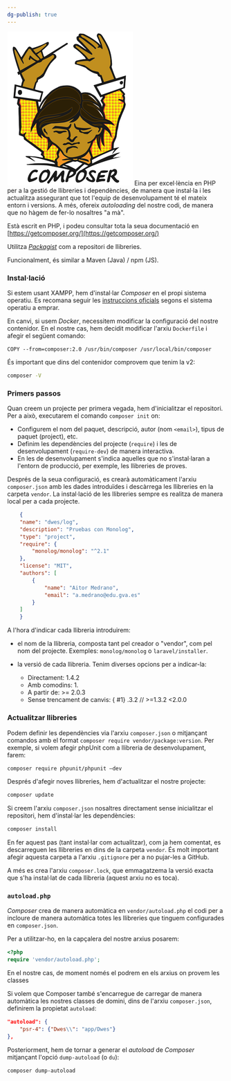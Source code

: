 ```yaml
---
dg-publish: true
---
```

 
![logo-composer.png|200](/img/user/01%20Apuntes/PHP%20Teoria%20Batoi/imagenes/05/logo-composer.png)
Eina per excel·lència en PHP per a la gestió de llibreries i dependències, de manera que instal·la i les actualitza assegurant que tot l'equip de desenvolupament té el mateix entorn i versions. A més, ofereix *autoloading* del nostre codi, de manera que no hàgem de fer-lo nosaltres "a mà".

Està escrit en PHP, i podeu consultar tota la seua documentació en [https://getcomposer.org/](https://getcomposer.org/)

Utilitza [*Packagist*]( https://packagist.org/) com a repositori de llibreries.

Funcionalment, és similar a Maven (Java) / npm (JS).

### Instal·lació

Si estem usant XAMPP, hem d'instal·lar *Composer* en el propi sistema operatiu. Es recomana seguir les [instruccions oficials](https://getcomposer.org/doc/00-intro.md) segons el sistema operatiu a emprar.

En canvi, si usem *Docker*, necessitem modificar la configuració del nostre contenidor. En el nostre cas, hem decidit modificar l'arxiu `Dockerfile` i afegir el següent comando:

``` docker
COPY --from=composer:2.0 /usr/bin/composer /usr/local/bin/composer
```

És important que dins del contenidor comprovem que tenim la v2:

``` bash
composer -V
```

### Primers passos

Quan creem un projecte per primera vegada, hem d'inicialitzar el repositori. Per a això, executarem el comando `composer init` on:

* Configurem el nom del paquet, descripció, autor (nom `<email>`), tipus de paquet (project), etc.
* Definim les dependències del projecte (`require`) i les de desenvolupament (`require-dev`) de manera interactiva.
* En les de desenvolupament s'indica aquelles que no s'instal·laran a l'entorn de producció, per exemple, les llibreries de proves.

Després de la seua configuració, es crearà automàticament l'arxiu `composer.json` amb les dades introduïdes i descàrrega les llibreries en la carpeta `vendor`. La instal·lació de les llibreries sempre es realitza de manera local per a cada projecte.

``` json
	{
    "name": "dwes/log",
    "description": "Pruebas con Monolog",
    "type": "project",
    "require": {
        "monolog/monolog": "^2.1"
    },
    "license": "MIT",
    "authors": [
        {
            "name": "Aitor Medrano",
            "email": "a.medrano@edu.gva.es"
        }
    ]
    }
```

A l'hora d'indicar cada llibreria introduirem:

* el nom de la llibreria, composta tant pel creador o "vendor", com pel nom del projecte. Exemples: `monolog/monolog` o `laravel/installer`.
* la versió de cada llibreria. Tenim diverses opcions per a indicar-la:

    * Directament: 1.4.2
    * Amb comodins: 1.
    * A partir de: >= 2.0.3
    * Sense trencament de canvis:
{ #1}
.3.2 // >=1.3.2 <2.0.0

### Actualitzar llibreries

Podem definir les dependències via l'arxiu `composer.json` o mitjançant comandos amb el format `composer require vendor/package:version`. Per exemple, si volem afegir phpUnit com a llibreria de desenvolupament, farem:

``` bash
composer require phpunit/phpunit –dev
```

Després d'afegir noves llibreries, hem d'actualitzar el nostre projecte:

``` bash
composer update
```

Si creem l'arxiu `composer.json` nosaltres directament sense inicialitzar el repositori, hem d'instal·lar les dependències:

``` bash
composer install
```

En fer aquest pas (tant instal·lar com actualitzar), com ja hem comentat, es descarreguen les llibreries en dins de la carpeta `vendor`. És molt important afegir aquesta carpeta a l'arxiu `.gitignore` per a no pujar-les a GitHub.

A més es crea l'arxiu `composer.lock`, que emmagatzema la versió exacta que s'ha instal·lat de cada llibreria (aquest arxiu no es toca).

### `autoload.php`

*Composer* crea de manera automàtica en `vendor/autoload.php` el codi per a incloure de manera automàtica totes les llibreries que tinguem configurades en `composer.json`.

Per a utilitzar-ho, en la capçalera del nostre arxius posarem:

``` php
<?php
require 'vendor/autoload.php';
```

En el nostre cas, de moment només el podrem en els arxius on provem les classes

Si volem que Composer també s'encarregue de carregar de manera automàtica les nostres classes de domini, dins de l'arxiu `composer.json`, definirem la propietat `autoload`:

``` json
"autoload": {
    "psr-4": {"Dwes\\": "app/Dwes"}
},
```

Posteriorment, hem de tornar a generar el *autoload* de *Composer* mitjançant l'opció `dump-autoload` (o `du`):

``` bash
composer dump-autoload
```